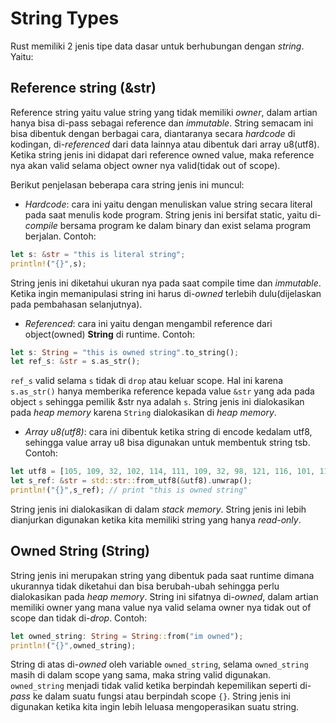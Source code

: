 # String Types #

Rust memiliki 2 jenis tipe data dasar untuk berhubungan dengan *string*. Yaitu:

## Reference string (&str) ##
Reference string yaitu value string yang tidak memiliki *owner*, dalam artian hanya bisa di-pass sebagai reference dan *immutable*. 
String semacam ini bisa dibentuk dengan berbagai cara, diantaranya secara *hardcode* di kodingan, di-*referenced* dari data lainnya atau dibentuk dari array u8(utf8). Ketika string jenis ini didapat dari reference owned value, maka reference nya akan valid selama object owner nya valid(tidak out of scope).

Berikut penjelasan beberapa cara string jenis ini muncul:
- *Hardcode*: cara ini yaitu dengan menuliskan value string secara literal pada saat menulis kode program. String jenis ini bersifat static, yaitu di-*compile* bersama program ke dalam binary dan exist selama program berjalan.
Contoh: 
```rust
let s: &str = "this is literal string";
println!("{}",s);
```
String jenis ini diketahui ukuran nya pada saat compile time dan *immutable*. Ketika ingin memanipulasi string ini harus di-*owned* terlebih dulu(dijelaskan pada pembahasan selanjutnya).

- *Referenced*: cara ini yaitu dengan mengambil reference dari object(owned) **String** di runtime. 
Contoh:
```rust
let s: String = "this is owned string".to_string();
let ref_s: &str = s.as_str();
```
`ref_s` valid selama `s` tidak di `drop` atau keluar scope. Hal ini karena `s.as_str()` hanya memberika reference kepada value `&str` yang ada pada object `s` sehingga pemilik &str nya adalah `s`. String jenis ini dialokasikan pada *heap memory* karena `String` dialokasikan di *heap memory*.

- *Array u8(utf8)*: cara ini dibentuk ketika string di encode kedalam utf8, sehingga value array u8 bisa digunakan untuk membentuk string tsb.
Contoh:
```rust
let utf8 = [105, 109, 32, 102, 114, 111, 109, 32, 98, 121, 116, 101, 115];
let s_ref: &str = std::str::from_utf8(&utf8).unwrap();
println!("{}",s_ref); // print "this is owned string"
```
String jenis ini dialokasikan di dalam *stack memory*. 
String jenis ini lebih dianjurkan digunakan ketika kita memiliki string yang hanya *read-only*.


## Owned String (String) ##
String jenis ini merupakan string yang dibentuk pada saat runtime dimana ukurannya tidak diketahui dan bisa berubah-ubah sehingga perlu dialokasikan pada *heap memory*. String ini sifatnya di-*owned*, dalam artian memiliki owner yang mana value nya valid selama owner nya tidak out of scope dan tidak di-*drop*.
Contoh:
```rust
let owned_string: String = String::from("im owned");
println!("{}",owned_string);
```
String di atas di-*owned* oleh variable `owned_string`, selama `owned_string` masih di dalam scope yang sama, maka string valid digunakan. `owned_string` menjadi tidak valid ketika berpindah kepemilikan seperti di-*pass* ke dalam suatu fungsi atau berpindah scope `{}`.
String jenis ini digunakan ketika kita ingin lebih leluasa mengoperasikan suatu string.